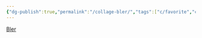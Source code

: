 ```yaml
---
{"dg-publish":true,"permalink":"/collage-bler/","tags":["c/favorite","c/L-K","c/woman","c/ripples","c/blue","c/pink","c/flower","c/sign","c/grafitti","c/black","c/tatoo","c/printed","c/metal"],"created":"2024-01-03T17:38:22.887-05:00","updated":"2024-01-03T17:39:28.962-05:00"}
---
```



[Bler](https://www.instagram.com/p/CTR-N56rRcr/)
